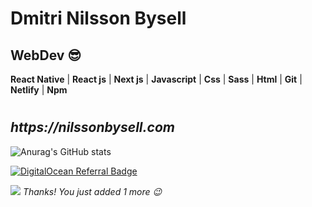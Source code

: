 



<h1>Dmitri Nilsson Bysell</h1>

<h2>
  <b>
    WebDev 😎
  </b>
</h2>


<p>
  <b>React Native</b> |
  <b>React js</b> | 
  <b>Next js</b> | 
  <b>Javascript</b> | 
  <b>Css</b> | 
  <b>Sass</b> | 
  <b>Html</b> | 
  <b>Git</b> |
  <b>Netlify</b> |
  <b>Npm</b>
</p>

#

<h2><i>https://nilssonbysell.com</i></h2>

![Anurag's GitHub stats](https://github-readme-stats.vercel.app/api?username=Dmitrinilssonbysell&show_icons=true&theme=radical)

[![DigitalOcean Referral Badge](https://web-platforms.sfo2.cdn.digitaloceanspaces.com/WWW/Badge%201.svg)](https://www.digitalocean.com/?refcode=b908e8030512&utm_campaign=Referral_Invite&utm_medium=Referral_Program&utm_source=badge)

![](https://komarev.com/ghpvc/?username=Dmitrinilssonbysell)
*Thanks! You just added 1 more 😉*



